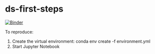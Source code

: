 # ds-first-steps
[![Binder](https://mybinder.org/badge_logo.svg)](https://mybinder.org/v2/gh/mcullan/ds-first-steps/HEAD)

To reproduce:
1. Create the virtual environment: conda env create -f environment.yml
2. Start Jupyter Notebook
